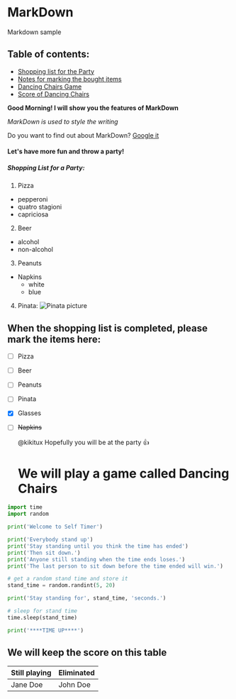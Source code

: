 # MarkDown
Markdown sample



## Table of contents: ##
- [Shopping list for the Party](https://github.com/dlavric/MarkDown/blob/main/README.md#lets-have-more-fun-and-throw-a-party)
- [Notes for marking the bought items](https://github.com/dlavric/MarkDown/blob/main/README.md#when-the-shopping-list-is-completed-please-mark-the-items-here)
- [Dancing Chairs Game](https://github.com/dlavric/MarkDown/blob/main/README.md#we-will-play-a-game-called-dancing-chairs)
- [Score of Dancing Chairs](https://github.com/dlavric/MarkDown/blob/main/README.md#we-will-keep-the-score-on-this-table)


**Good Morning! I will show you the features of MarkDown**

*MarkDown is used to style the writing*


Do you want to find out about MarkDown?
[Google it](http://google.com)


#### Let's have more fun and throw a party! ####
##### Shopping List for a Party: #####

1. Pizza
  - pepperoni
  - quatro stagioni
  - capriciosa
  
2. Beer
  - alcohol
  - non-alcohol
  
3. Peanuts

* Napkins
  - white
  - blue

4. Pinata: ![Pinata picture](https://images-na.ssl-images-amazon.com/images/I/81wnocFvivL._AC_SL1500_.jpg)

## When the shopping list is completed, please mark the items here: ##

- [ ] Pizza
- [ ] Beer
- [ ] Peanuts
- [ ] Pinata
- [X] Glasses
- [ ] ~~Napkins~~

  @kikitux Hopefully you will be at the party :+1:
  
  # We will play a game called Dancing Chairs #
  
 ```python
import time
import random
 
print('Welcome to Self Timer')

print('Everybody stand up')
print('Stay standing until you think the time has ended')
print('Then sit down.')
print('Anyone still standing when the time ends loses.')
print('The last person to sit down before the time ended will win.')

# get a random stand time and store it
stand_time = random.randint(5, 20) 

print('Stay standing for', stand_time, 'seconds.')

# sleep for stand time
time.sleep(stand_time) 

print('****TIME UP****') 
```
 
## We will keep the score on this table ##

Still playing | Eliminated
------------- | ----------
Jane Doe | John Doe            

